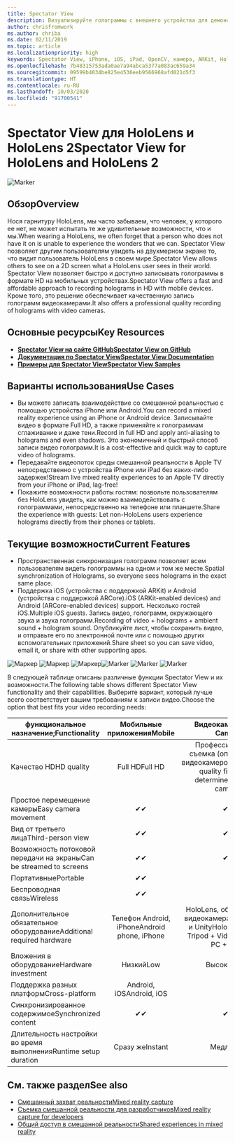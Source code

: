 ```yaml
---
title: Spectator View
description: Визуализируйте голограммы с внешнего устройства для демонстрации возможностей смешанной реальности на внешнем дисплее или записи видео о среде смешанной реальности.
author: chrisfromwork
ms.author: chriba
ms.date: 02/11/2019
ms.topic: article
ms.localizationpriority: high
keywords: Spectator View, iPhone, iOS, iPad, OpenCV, камера, ARKit, HoloLens, смешанная реальность, MixedRealityToolkit, демонстрация, запись
ms.openlocfilehash: 7b48315753ada0ae7a94abca5377a083ac659a34
ms.sourcegitcommit: 09599b4034be825e4536eeb9566968afd021d5f3
ms.translationtype: HT
ms.contentlocale: ru-RU
ms.lasthandoff: 10/03/2020
ms.locfileid: "91700541"
---
```

# <a name="spectator-view-for-hololens-and-hololens-2"></a><span data-ttu-id="6cb8a-104">Spectator View для HoloLens и HoloLens 2</span><span class="sxs-lookup"><span data-stu-id="6cb8a-104">Spectator View for HoloLens and HoloLens 2</span></span>

![Marker](images/SpecViewPhoneHero.jpg)

## <a name="overview"></a><span data-ttu-id="6cb8a-106">Обзор</span><span class="sxs-lookup"><span data-stu-id="6cb8a-106">Overview</span></span>

<span data-ttu-id="6cb8a-107">Нося гарнитуру HoloLens, мы часто забываем, что человек, у которого ее нет, не может испытать те же удивительные возможности, что и мы.</span><span class="sxs-lookup"><span data-stu-id="6cb8a-107">When wearing a HoloLens, we often forget that a person who does not have it on is unable to experience the wonders that we can.</span></span> <span data-ttu-id="6cb8a-108">Spectator View позволяет другим пользователям увидеть на двухмерном экране то, что видит пользователь HoloLens в своем мире.</span><span class="sxs-lookup"><span data-stu-id="6cb8a-108">Spectator View allows others to see on a 2D screen what a HoloLens user sees in their world.</span></span>
<span data-ttu-id="6cb8a-109">Spectator View позволяет быстро и доступно записывать голограммы в формате HD на мобильных устройствах.</span><span class="sxs-lookup"><span data-stu-id="6cb8a-109">Spectator View offers a fast and affordable approach to recording holograms in HD with mobile devices.</span></span> <span data-ttu-id="6cb8a-110">Кроме того, это решение обеспечивает качественную запись голограмм видеокамерами.</span><span class="sxs-lookup"><span data-stu-id="6cb8a-110">It also offers a professional quality recording of holograms with video cameras.</span></span>

## <a name="key-resources"></a><span data-ttu-id="6cb8a-111">Основные ресурсы</span><span class="sxs-lookup"><span data-stu-id="6cb8a-111">Key Resources</span></span>

* [<span data-ttu-id="6cb8a-112">**Spectator View на сайте GitHub**</span><span class="sxs-lookup"><span data-stu-id="6cb8a-112">**Spectator View on GitHub**</span></span>](https://github.com/microsoft/MixedReality-SpectatorView)
* [<span data-ttu-id="6cb8a-113">**Документация по Spectator View**</span><span class="sxs-lookup"><span data-stu-id="6cb8a-113">**Spectator View Documentation**</span></span>](https://microsoft.github.io/MixedReality-SpectatorView/README.html)
* [<span data-ttu-id="6cb8a-114">**Примеры для Spectator View**</span><span class="sxs-lookup"><span data-stu-id="6cb8a-114">**Spectator View Samples**</span></span>](https://github.com/microsoft/MixedReality-SpectatorView/tree/master/samples)

## <a name="use-cases"></a><span data-ttu-id="6cb8a-115">Варианты использования</span><span class="sxs-lookup"><span data-stu-id="6cb8a-115">Use Cases</span></span>
* <span data-ttu-id="6cb8a-116">Вы можете записать взаимодействие со смешанной реальностью с помощью устройства iPhone или Android.</span><span class="sxs-lookup"><span data-stu-id="6cb8a-116">You can record a mixed reality experience using an iPhone or Android device.</span></span> <span data-ttu-id="6cb8a-117">Записывайте видео в формате Full HD, а также применяйте к голограммам сглаживание и даже тени.</span><span class="sxs-lookup"><span data-stu-id="6cb8a-117">Record in full HD and apply anti-aliasing to holograms and even shadows.</span></span> <span data-ttu-id="6cb8a-118">Это экономичный и быстрый способ записи видео голограмм.</span><span class="sxs-lookup"><span data-stu-id="6cb8a-118">It is a cost-effective and quick way to capture video of holograms.</span></span>
* <span data-ttu-id="6cb8a-119">Передавайте видеопоток среды смешанной реальности в Apple TV непосредственно с устройства iPhone или iPad без каких-либо задержек!</span><span class="sxs-lookup"><span data-stu-id="6cb8a-119">Stream live mixed reality experiences to an Apple TV directly from your iPhone or iPad, lag-free!</span></span>
* <span data-ttu-id="6cb8a-120">Покажите возможности работы гостям: позвольте пользователям без HoloLens увидеть, как можно взаимодействовать с голограммами, непосредственно на телефоне или планшете.</span><span class="sxs-lookup"><span data-stu-id="6cb8a-120">Share the experience with guests: Let non-HoloLens users experience holograms directly from their phones or tablets.</span></span>

## <a name="current-features"></a><span data-ttu-id="6cb8a-121">Текущие возможности</span><span class="sxs-lookup"><span data-stu-id="6cb8a-121">Current Features</span></span>

* <span data-ttu-id="6cb8a-122">Пространственная синхронизация голограмм позволяет всем пользователям видеть голограммы на одном и том же месте.</span><span class="sxs-lookup"><span data-stu-id="6cb8a-122">Spatial synchronization of Holograms, so everyone sees holograms in the exact same place.</span></span>
* <span data-ttu-id="6cb8a-123">Поддержка iOS (устройства с поддержкой ARKit) и Android (устройства с поддержкой ARCore).</span><span class="sxs-lookup"><span data-stu-id="6cb8a-123">iOS (ARKit-enabled devices) and Android (ARCore-enabled devices) support.</span></span>
<span data-ttu-id="6cb8a-124">Несколько гостей iOS.</span><span class="sxs-lookup"><span data-stu-id="6cb8a-124">Multiple iOS guests.</span></span>
<span data-ttu-id="6cb8a-125">Запись видео, голограмм, окружающего звука и звука голограмм.</span><span class="sxs-lookup"><span data-stu-id="6cb8a-125">Recording of video + holograms + ambient sound + hologram sound.</span></span>
<span data-ttu-id="6cb8a-126">Опубликуйте лист, чтобы сохранить видео, и отправьте его по электронной почте или с помощью других вспомогательных приложений.</span><span class="sxs-lookup"><span data-stu-id="6cb8a-126">Share sheet so you can save video, email it, or share with other supporting apps.</span></span>

<span data-ttu-id="6cb8a-127">![Маркер](images/SpecViewPhoneDemo.jpg)
![Маркер](images/hololensspectatorview-500px.jpg) ![Маркер](images/spectatorview-300px.png)</span><span class="sxs-lookup"><span data-stu-id="6cb8a-127">![Marker](images/SpecViewPhoneDemo.jpg)
![Marker](images/hololensspectatorview-500px.jpg) ![Marker](images/spectatorview-300px.png)</span></span>

<span data-ttu-id="6cb8a-128">В следующей таблице описаны различные функции Spectator View и их возможности.</span><span class="sxs-lookup"><span data-stu-id="6cb8a-128">The following table shows different Spectator View functionality and their capabilities.</span></span> <span data-ttu-id="6cb8a-129">Выберите вариант, который лучше всего соответствует вашим требованиям к записи видео.</span><span class="sxs-lookup"><span data-stu-id="6cb8a-129">Choose the option that best fits your video recording needs:</span></span>

|      <span data-ttu-id="6cb8a-130">функциональное назначение;</span><span class="sxs-lookup"><span data-stu-id="6cb8a-130">Functionality</span></span>                                | <span data-ttu-id="6cb8a-131">Мобильные приложения</span><span class="sxs-lookup"><span data-stu-id="6cb8a-131">Mobile</span></span>                  |                    <span data-ttu-id="6cb8a-132">Видеокамера</span><span class="sxs-lookup"><span data-stu-id="6cb8a-132">Video Camera</span></span>              |
|--------------------------------------|:-----------------------:|:-------------------------------------------:|
| <span data-ttu-id="6cb8a-133">Качество HD</span><span class="sxs-lookup"><span data-stu-id="6cb8a-133">HD quality</span></span>                           |         <span data-ttu-id="6cb8a-134">Full HD</span><span class="sxs-lookup"><span data-stu-id="6cb8a-134">Full HD</span></span>         |        <span data-ttu-id="6cb8a-135">Профессиональная съемка (определяется видеокамерой)</span><span class="sxs-lookup"><span data-stu-id="6cb8a-135">Professional quality filming (as determined by video camera)</span></span>      |
| <span data-ttu-id="6cb8a-136">Простое перемещение камеры</span><span class="sxs-lookup"><span data-stu-id="6cb8a-136">Easy camera movement</span></span>                 |            <span data-ttu-id="6cb8a-137">✔</span><span class="sxs-lookup"><span data-stu-id="6cb8a-137">✔</span></span>            |                      <span data-ttu-id="6cb8a-138">✔</span><span class="sxs-lookup"><span data-stu-id="6cb8a-138">✔</span></span>                      |
| <span data-ttu-id="6cb8a-139">Вид от третьего лица</span><span class="sxs-lookup"><span data-stu-id="6cb8a-139">Third-person view</span></span>                    |            <span data-ttu-id="6cb8a-140">✔</span><span class="sxs-lookup"><span data-stu-id="6cb8a-140">✔</span></span>            |                      <span data-ttu-id="6cb8a-141">✔</span><span class="sxs-lookup"><span data-stu-id="6cb8a-141">✔</span></span>                      |
| <span data-ttu-id="6cb8a-142">Возможность потоковой передачи на экраны</span><span class="sxs-lookup"><span data-stu-id="6cb8a-142">Can be streamed to screens</span></span>           |            <span data-ttu-id="6cb8a-143">✔</span><span class="sxs-lookup"><span data-stu-id="6cb8a-143">✔</span></span>            |                      <span data-ttu-id="6cb8a-144">✔</span><span class="sxs-lookup"><span data-stu-id="6cb8a-144">✔</span></span>                      |
| <span data-ttu-id="6cb8a-145">Портативные</span><span class="sxs-lookup"><span data-stu-id="6cb8a-145">Portable</span></span>                             |            <span data-ttu-id="6cb8a-146">✔</span><span class="sxs-lookup"><span data-stu-id="6cb8a-146">✔</span></span>            |                                             |
| <span data-ttu-id="6cb8a-147">Беспроводная связь</span><span class="sxs-lookup"><span data-stu-id="6cb8a-147">Wireless</span></span>                             |            <span data-ttu-id="6cb8a-148">✔</span><span class="sxs-lookup"><span data-stu-id="6cb8a-148">✔</span></span>            |                                             |
| <span data-ttu-id="6cb8a-149">Дополнительное обязательное оборудование</span><span class="sxs-lookup"><span data-stu-id="6cb8a-149">Additional required hardware</span></span>         |     <span data-ttu-id="6cb8a-150">Телефон Android, iPhone</span><span class="sxs-lookup"><span data-stu-id="6cb8a-150">Android phone, iPhone</span></span>    | <span data-ttu-id="6cb8a-151">HoloLens, обвес, штатив, видеокамера, компьютер и Unity</span><span class="sxs-lookup"><span data-stu-id="6cb8a-151">HoloLens + Rig + Tripod + Video Camera + PC + Unity</span></span> |
| <span data-ttu-id="6cb8a-152">Вложения в оборудование</span><span class="sxs-lookup"><span data-stu-id="6cb8a-152">Hardware investment</span></span>                  |           <span data-ttu-id="6cb8a-153">Низкий</span><span class="sxs-lookup"><span data-stu-id="6cb8a-153">Low</span></span>            |                     <span data-ttu-id="6cb8a-154">Высокий</span><span class="sxs-lookup"><span data-stu-id="6cb8a-154">High</span></span>                    |
| <span data-ttu-id="6cb8a-155">Поддержка разных платформ</span><span class="sxs-lookup"><span data-stu-id="6cb8a-155">Cross-platform</span></span>                       |           <span data-ttu-id="6cb8a-156">Android, iOS</span><span class="sxs-lookup"><span data-stu-id="6cb8a-156">Android, iOS</span></span>   |                                             |
| <span data-ttu-id="6cb8a-157">Синхронизированное содержимое</span><span class="sxs-lookup"><span data-stu-id="6cb8a-157">Synchronized content</span></span>                 |            <span data-ttu-id="6cb8a-158">✔</span><span class="sxs-lookup"><span data-stu-id="6cb8a-158">✔</span></span>            |                      <span data-ttu-id="6cb8a-159">✔</span><span class="sxs-lookup"><span data-stu-id="6cb8a-159">✔</span></span>                      |
| <span data-ttu-id="6cb8a-160">Длительность настройки во время выполнения</span><span class="sxs-lookup"><span data-stu-id="6cb8a-160">Runtime setup duration</span></span>               |         <span data-ttu-id="6cb8a-161">Сразу же</span><span class="sxs-lookup"><span data-stu-id="6cb8a-161">Instant</span></span>          |                     <span data-ttu-id="6cb8a-162">Медл.</span><span class="sxs-lookup"><span data-stu-id="6cb8a-162">Slow</span></span>                    |
## <a name="see-also"></a><span data-ttu-id="6cb8a-163">См. также раздел</span><span class="sxs-lookup"><span data-stu-id="6cb8a-163">See also</span></span>

* [<span data-ttu-id="6cb8a-164">Смешанный захват реальности</span><span class="sxs-lookup"><span data-stu-id="6cb8a-164">Mixed reality capture</span></span>](../../mixed-reality-capture.md) 
* [<span data-ttu-id="6cb8a-165">Съемка смешанной реальности для разработчиков</span><span class="sxs-lookup"><span data-stu-id="6cb8a-165">Mixed reality capture for developers</span></span>](mixed-reality-capture-for-developers.md)
* [<span data-ttu-id="6cb8a-166">Общий доступ в смешанной реальности</span><span class="sxs-lookup"><span data-stu-id="6cb8a-166">Shared experiences in mixed reality</span></span>](shared-experiences-in-mixed-reality.md)
